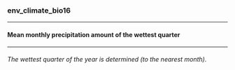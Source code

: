 ### env_climate_bio16



------
#### Mean monthly precipitation amount of the wettest quarter



------
###### The wettest quarter of the year is determined (to the nearest month).